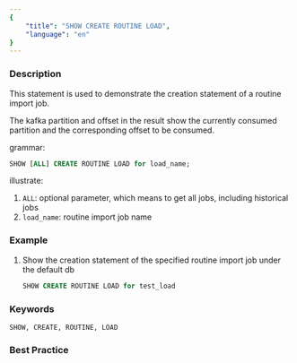 ```yaml
---
{
    "title": "SHOW CREATE ROUTINE LOAD",
    "language": "en"
}
---
```


<!--
Licensed to the Apache Software Foundation (ASF) under one
or more contributor license agreements.  See the NOTICE file
distributed with this work for additional information
regarding copyright ownership.  The ASF licenses this file
to you under the Apache License, Version 2.0 (the
"License"); you may not use this file except in compliance
with the License.  You may obtain a copy of the License at

  http://www.apache.org/licenses/LICENSE-2.0

Unless required by applicable law or agreed to in writing,
software distributed under the License is distributed on an
"AS IS" BASIS, WITHOUT WARRANTIES OR CONDITIONS OF ANY
KIND, either express or implied.  See the License for the
specific language governing permissions and limitations
under the License.
-->




### Description

This statement is used to demonstrate the creation statement of a routine import job.

The kafka partition and offset in the result show the currently consumed partition and the corresponding offset to be consumed.

grammar:

```sql
SHOW [ALL] CREATE ROUTINE LOAD for load_name;
```

illustrate:

1. `ALL`: optional parameter, which means to get all jobs, including historical jobs
2. `load_name`: routine import job name

### Example

1. Show the creation statement of the specified routine import job under the default db

    ```sql
    SHOW CREATE ROUTINE LOAD for test_load
    ```

### Keywords

    SHOW, CREATE, ROUTINE, LOAD

### Best Practice

